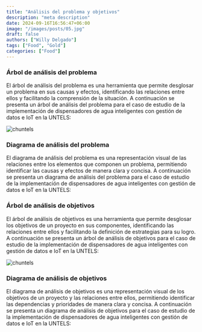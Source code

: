 ```yaml
---
title: "Análisis del problema y objetivos"
description: "meta description"
date: 2024-09-16T16:56:47+06:00
image: "/images/posts/05.jpg"
draft: false
authors: ["Willy Delgado"]
tags: ["Food", "Gold"]
categories: ["Food"]
---
```


### Árbol de análisis del problema

El árbol de análisis del problema es una herramienta que permite desglosar un problema en sus causas y efectos, identificando las relaciones entre ellos y facilitando la comprensión de la situación. A continuación se presenta un árbol de análisis del problema para el caso de estudio de la implementación de dispensadores de agua inteligentes con gestión de datos e IoT en la UNTELS:

![chuntels](/images/arbol-analisis-problemas.png)

### Diagrama de análisis del problema

El diagrama de análisis del problema es una representación visual de las relaciones entre los elementos que componen un problema, permitiendo identificar las causas y efectos de manera clara y concisa. A continuación se presenta un diagrama de análisis del problema para el caso de estudio de la implementación de dispensadores de agua inteligentes con gestión de datos e IoT en la UNTELS:


### Árbol de análisis de objetivos

El árbol de análisis de objetivos es una herramienta que permite desglosar los objetivos de un proyecto en sus componentes, identificando las relaciones entre ellos y facilitando la definición de estrategias para su logro. A continuación se presenta un árbol de análisis de objetivos para el caso de estudio de la implementación de dispensadores de agua inteligentes con gestión de datos e IoT en la UNTELS:

![chuntels](/images/arbol-analisis-objetivos.png)

### Diagrama de análisis de objetivos

El diagrama de análisis de objetivos es una representación visual de los objetivos de un proyecto y las relaciones entre ellos, permitiendo identificar las dependencias y prioridades de manera clara y concisa. A continuación se presenta un diagrama de análisis de objetivos para el caso de estudio de la implementación de dispensadores de agua inteligentes con gestión de datos e IoT en la UNTELS: